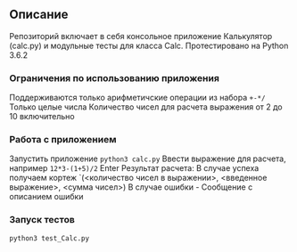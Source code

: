 ## Описание
Репозиторий включает в себя консольное приложение Калькулятор (calc.py) 
и модульные тесты для класса Calc.
Протестировано на Python 3.6.2

### Ограничения по использованию приложения
Поддерживаются только арифметичские операции из набора `+-*/`
Только целые числа
Количество чисел для расчета выражения от 2 до 10 включительно

### Работа с приложением
Запустить приложение `python3 calc.py`
Ввести выражение для расчета, например ```12*3-(1+5)/2``` 
Enter
Результат расчета:
В случае успеха получаем кортеж `(<количество чисел в выражении>, <введенное выражение>, <сумма чисел>) 
В случае ошибки - Сообщение с описанием ошибки

### Запуск тестов

`python3 test_Calc.py`
